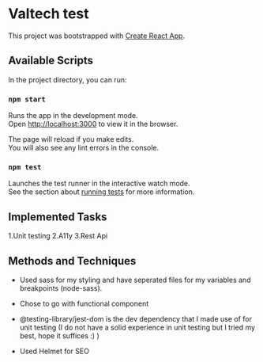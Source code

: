 # Valtech test

This project was bootstrapped with [Create React App](https://github.com/facebook/create-react-app).

## Available Scripts

In the project directory, you can run:

### `npm start`

Runs the app in the development mode.\
Open [http://localhost:3000](http://localhost:3000) to view it in the browser.

The page will reload if you make edits.\
You will also see any lint errors in the console.

### `npm test`

Launches the test runner in the interactive watch mode.\
See the section about [running tests](https://facebook.github.io/create-react-app/docs/running-tests) for more information.

## Implemented Tasks

1.Unit testing
2.A11y
3.Rest Api

## Methods and Techniques

- Used sass for my styling and have seperated files for my variables and breakpoints (node-sass).

- Chose to go with functional component

- @testing-library/jest-dom is the dev dependency that I made use of for unit testing (I do not have a solid experience in unit testing but I tried my best, hope it suffices :) )

- Used Helmet for SEO
